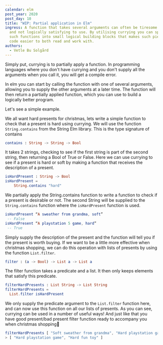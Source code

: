```yaml
---
calendar: elm
post_year: 2020
post_day: 10
title: "WIP: Partial application in Elm"
ingress: A function that takes several arguments can often be tiresome to read,
  and not logically satisfying to use. By utilising currying you can split up
  such functions into small logical building blocks that makes such pieces of
  code easier to both read and work with.
authors:
  - Vetle Bu Solgård
---
```

Simply put, currying is to partially apply a function. In programming languages where you don't have currying and you don't supply all the arguments when you call it, you will get a compile error. 

In elm you can start by calling the function with one of several arguments, allowing you to supply the other arguments at a later time. The function will then return a partially applied function, which you can use to build a logically better program.

Let's see a simple example. 

We all want hard presents for christmas, lets write a simple function to check that a present is hard using currying.
We will use the function `String.contains` from the String Elm library. This is the type signature of contains

```elm
contains : String -> String -> Bool
```

It takes 2 strings, checking to see if the first string is part of the second string, then returning a Bool of True or False. Here we can use currying to see if a present is hard or soft by making a function that receives the description of a present.

```elm
isHardPresent : String -> Bool 
isHardPresent = 
    String.contains "hard"
```

We partially apply the String.contains function to write a function to check if a present is desirable or not. The second String will be supplied to the `String.contains` function where the `isHardPresent` function is used.

```elm
isHardPresent “A sweather from grandma, soft”
 -- False
isHardPresent “A playstation 5 game, hard”
 -- True
```

Simply supply the description of the present and the function will tell you if the present is worth buying.
If we want to be a little more effective when christmas shopping, we can do this operation with lists of presents by using the function `List.filter`.

```elm
filter : (a -> Bool) -> List a -> List a
```

The filter function takes a predicate and a list. It then only keeps elements that satisfy this predicate.

```elm
filterHardPresents : List String -> List String
filterHardPresents =
  List.filter isHardPresent
```

We only supply the predicate argument to the `List.filter` function here, and can now use this function on all our lists of presents.
As you can see, currying can be used in a number of useful ways! And just like that you have good present/bad present filter function ready to accompany you when christmas shopping🎅

```elm
filterHardPresents [ "Soft sweather from grandma", "Hard playstation game", "Hard fun toy", "Soft pillow", "Useless soft clothes" ]
> [ "Hard playstation game", "Hard fun toy" ]
```